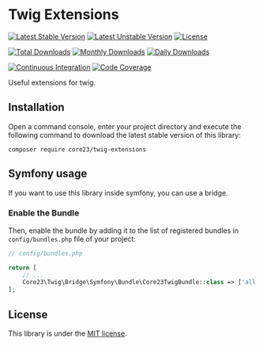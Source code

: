 Twig Extensions
===============
[![Latest Stable Version](https://poser.pugx.org/core23/twig-extensions/v/stable)](https://packagist.org/packages/core23/twig-extensions)
[![Latest Unstable Version](https://poser.pugx.org/core23/twig-extensions/v/unstable)](https://packagist.org/packages/core23/twig-extensions)
[![License](https://poser.pugx.org/core23/twig-extensions/license)](LICENSE.md)

[![Total Downloads](https://poser.pugx.org/core23/twig-extensions/downloads)](https://packagist.org/packages/core23/twig-extensions)
[![Monthly Downloads](https://poser.pugx.org/core23/twig-extensions/d/monthly)](https://packagist.org/packages/core23/twig-extensions)
[![Daily Downloads](https://poser.pugx.org/core23/twig-extensions/d/daily)](https://packagist.org/packages/core23/twig-extensions)

[![Continuous Integration](https://github.com/core23/twig-extensions/workflows/Continuous%20Integration/badge.svg)](https://github.com/core23/twig-extensions/actions)
[![Code Coverage](https://codecov.io/gh/core23/twig-extensions/branch/master/graph/badge.svg)](https://codecov.io/gh/core23/twig-extensions)

Useful extensions for twig.

## Installation

Open a command console, enter your project directory and execute the following command to download the latest stable version of this library:

```
composer require core23/twig-extensions
```

## Symfony usage

If you want to use this library inside symfony, you can use a bridge.

### Enable the Bundle

Then, enable the bundle by adding it to the list of registered bundles in `config/bundles.php` file of your project:

```php
// config/bundles.php

return [
    // ...
    Core23\Twig\Bridge\Symfony\Bundle\Core23TwigBundle::class => ['all' => true],
];
```

## License

This library is under the [MIT license](LICENSE.md).

